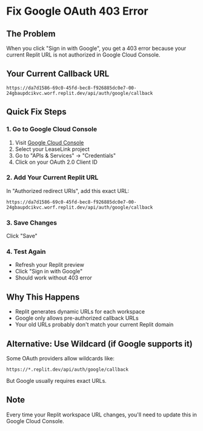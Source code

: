 # Fix Google OAuth 403 Error

## The Problem
When you click "Sign in with Google", you get a 403 error because your current Replit URL is not authorized in Google Cloud Console.

## Your Current Callback URL
```
https://da7d1586-69c0-45fd-bec8-f926885dc0e7-00-24gbaupdcikvc.worf.replit.dev/api/auth/google/callback
```

## Quick Fix Steps

### 1. Go to Google Cloud Console
1. Visit [Google Cloud Console](https://console.cloud.google.com/)
2. Select your LeaseLink project
3. Go to "APIs & Services" → "Credentials"
4. Click on your OAuth 2.0 Client ID

### 2. Add Your Current Replit URL
In "Authorized redirect URIs", add this exact URL:
```
https://da7d1586-69c0-45fd-bec8-f926885dc0e7-00-24gbaupdcikvc.worf.replit.dev/api/auth/google/callback
```

### 3. Save Changes
Click "Save"

### 4. Test Again
- Refresh your Replit preview
- Click "Sign in with Google" 
- Should work without 403 error

## Why This Happens
- Replit generates dynamic URLs for each workspace
- Google only allows pre-authorized callback URLs
- Your old URLs probably don't match your current Replit domain

## Alternative: Use Wildcard (if Google supports it)
Some OAuth providers allow wildcards like:
```
https://*.replit.dev/api/auth/google/callback
```

But Google usually requires exact URLs.

## Note
Every time your Replit workspace URL changes, you'll need to update this in Google Cloud Console.